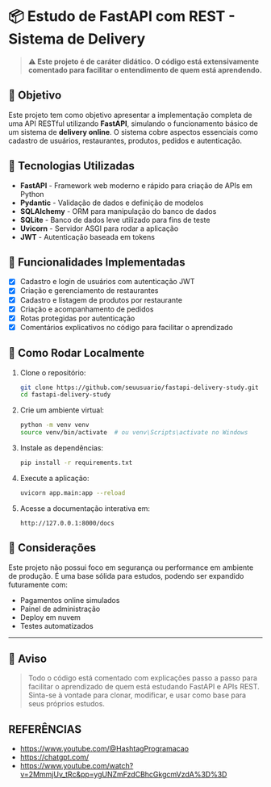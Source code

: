 # 📦 Estudo de FastAPI com REST - Sistema de Delivery

> **⚠️ Este projeto é de caráter didático. O código está extensivamente comentado para facilitar o entendimento de quem está aprendendo.**

## 🧠 Objetivo

Este projeto tem como objetivo apresentar a implementação completa de uma API RESTful utilizando **FastAPI**, simulando o funcionamento básico de um sistema de **delivery online**. O sistema cobre aspectos essenciais como cadastro de usuários, restaurantes, produtos, pedidos e autenticação.

## 🚀 Tecnologias Utilizadas

- **FastAPI** - Framework web moderno e rápido para criação de APIs em Python  
- **Pydantic** - Validação de dados e definição de modelos  
- **SQLAlchemy** - ORM para manipulação do banco de dados  
- **SQLite** - Banco de dados leve utilizado para fins de teste  
- **Uvicorn** - Servidor ASGI para rodar a aplicação  
- **JWT** - Autenticação baseada em tokens  

## 🔐 Funcionalidades Implementadas

- [x] Cadastro e login de usuários com autenticação JWT  
- [x] Criação e gerenciamento de restaurantes  
- [x] Cadastro e listagem de produtos por restaurante  
- [x] Criação e acompanhamento de pedidos  
- [x] Rotas protegidas por autenticação  
- [x] Comentários explicativos no código para facilitar o aprendizado  

## 🧪 Como Rodar Localmente

1. Clone o repositório:
   ```bash
   git clone https://github.com/seuusuario/fastapi-delivery-study.git
   cd fastapi-delivery-study

2. Crie um ambiente virtual:

   ```bash
   python -m venv venv
   source venv/bin/activate  # ou venv\Scripts\activate no Windows
   ```

3. Instale as dependências:

   ```bash
   pip install -r requirements.txt
   ```

4. Execute a aplicação:

   ```bash
   uvicorn app.main:app --reload
   ```

5. Acesse a documentação interativa em:

   ```
   http://127.0.0.1:8000/docs
   ```

## 📖 Considerações

Este projeto não possui foco em segurança ou performance em ambiente de produção. É uma base sólida para estudos, podendo ser expandido futuramente com:

* Pagamentos online simulados
* Painel de administração
* Deploy em nuvem
* Testes automatizados

---

## 📌 Aviso

> Todo o código está comentado com explicações passo a passo para facilitar o aprendizado de quem está estudando FastAPI e APIs REST.
> Sinta-se à vontade para clonar, modificar, e usar como base para seus próprios estudos.

## REFERÊNCIAS
- https://www.youtube.com/@HashtagProgramacao
- https://chatgpt.com/
- https://www.youtube.com/watch?v=2MmmjUv_tRc&pp=ygUNZmFzdCBhcGkgcmVzdA%3D%3D

